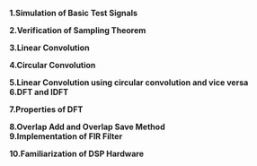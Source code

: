**1.Simulation of Basic Test Signals**                                                                                                                              
   		
**2.Verification of Sampling Theorem**                                                                                                                             
   		
**3.Linear Convolution**		                                                                                                                             
   		
**4.Circular Convolution**                                                                                                                             
   				
**5.Linear Convolution using circular convolution and vice versa**	                                                                                                                                			
**6.DFT and IDFT**		                                                                                                                             
   		
**7.Properties of DFT**	                                                                                                                             
   		
**8.Overlap Add and Overlap Save Method**		                                                                                                                      
                                                                                                                                                                      **9.Implementation of FIR Filter**	                                                                                                                             
   			
**10.Familiarization of DSP Hardware**
